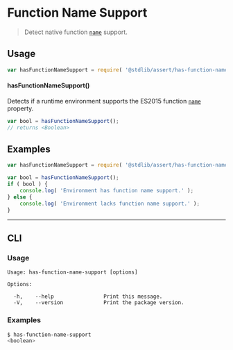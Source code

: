 <!--

@license Apache-2.0

Copyright (c) 2018 The Stdlib Authors.

Licensed under the Apache License, Version 2.0 (the "License");
you may not use this file except in compliance with the License.
You may obtain a copy of the License at

   http://www.apache.org/licenses/LICENSE-2.0

Unless required by applicable law or agreed to in writing, software
distributed under the License is distributed on an "AS IS" BASIS,
WITHOUT WARRANTIES OR CONDITIONS OF ANY KIND, either express or implied.
See the License for the specific language governing permissions and
limitations under the License.

-->

# Function Name Support

> Detect native function [`name`][function-name] support.

<section class="usage">

## Usage

```javascript
var hasFunctionNameSupport = require( '@stdlib/assert/has-function-name-support' );
```

#### hasFunctionNameSupport()

Detects if a runtime environment supports the ES2015 function [`name`][function-name] property.

```javascript
var bool = hasFunctionNameSupport();
// returns <Boolean>
```

</section>

<!-- /.usage -->

<section class="examples">

## Examples

<!-- eslint no-undef: "error" -->

```javascript
var hasFunctionNameSupport = require( '@stdlib/assert/has-function-name-support' );

var bool = hasFunctionNameSupport();
if ( bool ) {
    console.log( 'Environment has function name support.' );
} else {
    console.log( 'Environment lacks function name support.' );
}
```

</section>

<!-- /.examples -->

* * *

<section class="cli">

## CLI

<section class="usage">

### Usage

```text
Usage: has-function-name-support [options]

Options:

  -h,    --help                Print this message.
  -V,    --version             Print the package version.
```

</section>

<!-- /.usage -->

<section class="examples">

### Examples

```bash
$ has-function-name-support
<boolean>
```

</section>

<!-- /.examples -->

</section>

<!-- /.cli -->

<section class="links">

[function-name]: https://developer.mozilla.org/en-US/docs/Web/JavaScript/Reference/Global_Objects/Function/name

</section>

<!-- /.links -->
